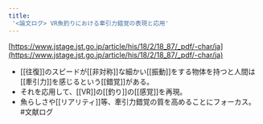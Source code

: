 ```yaml
---
title:
 '<論文ログ> VR魚釣りにおける牽引力錯覚の表現と応用'
---
```


[https://www.jstage.jst.go.jp/article/his/18/2/18_87/_pdf/-char/ja](https://www.jstage.jst.go.jp/article/his/18/2/18_87/_pdf/-char/ja)
- [[往復]]のスピードが[[非対称]]な細かい[[振動]]をする物体を持つと人間は[[牽引力]]を感じるという[[錯覚]]がある。
- それを応用して、[[VR]]の[[釣り]]の[[感覚]]を再現。
- 魚らしさや[[リアリティ]]等、牽引力錯覚の質を高めることにフォーカス。
#文献ログ
